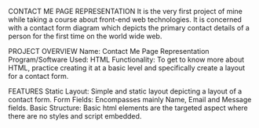 CONTACT ME PAGE REPRESENTATION
It is the very first project of mine while taking a course about front-end web technologies. 
It is concerned with a contact form diagram which depicts the primary contact details of a person for the first time on the world wide web.

PROJECT OVERVIEW
Name: Contact Me Page Representation
Program/Software Used: HTML
Functionality: To get to know more about HTML, practice creating it at a basic level and specifically create a layout for a contact form.

FEATURES
Static Layout: Simple and static layout depicting a layout of a contact form.
Form Fields: Encompasses mainly Name, Email and Message fields.
Basic Structure: Basic html elements are the targeted aspect where there are no styles and script embedded.
